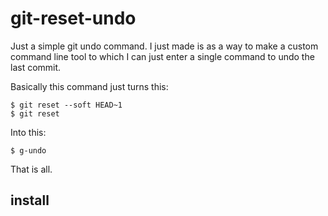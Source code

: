 # git-reset-undo

Just a simple git undo command. I just made is as a way to make a custom command line tool to which I can just enter a single command to undo the last commit.

Basically this command just turns this:

```
$ git reset --soft HEAD~1
$ git reset
```

Into this:

```
$ g-undo
```

That is all.

## install